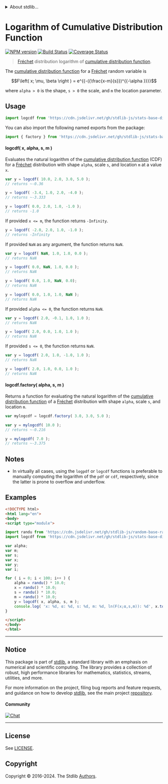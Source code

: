 <!--

@license Apache-2.0

Copyright (c) 2018 The Stdlib Authors.

Licensed under the Apache License, Version 2.0 (the "License");
you may not use this file except in compliance with the License.
You may obtain a copy of the License at

   http://www.apache.org/licenses/LICENSE-2.0

Unless required by applicable law or agreed to in writing, software
distributed under the License is distributed on an "AS IS" BASIS,
WITHOUT WARRANTIES OR CONDITIONS OF ANY KIND, either express or implied.
See the License for the specific language governing permissions and
limitations under the License.

-->


<details>
  <summary>
    About stdlib...
  </summary>
  <p>We believe in a future in which the web is a preferred environment for numerical computation. To help realize this future, we've built stdlib. stdlib is a standard library, with an emphasis on numerical and scientific computation, written in JavaScript (and C) for execution in browsers and in Node.js.</p>
  <p>The library is fully decomposable, being architected in such a way that you can swap out and mix and match APIs and functionality to cater to your exact preferences and use cases.</p>
  <p>When you use stdlib, you can be absolutely certain that you are using the most thorough, rigorous, well-written, studied, documented, tested, measured, and high-quality code out there.</p>
  <p>To join us in bringing numerical computing to the web, get started by checking us out on <a href="https://github.com/stdlib-js/stdlib">GitHub</a>, and please consider <a href="https://opencollective.com/stdlib">financially supporting stdlib</a>. We greatly appreciate your continued support!</p>
</details>

# Logarithm of Cumulative Distribution Function

[![NPM version][npm-image]][npm-url] [![Build Status][test-image]][test-url] [![Coverage Status][coverage-image]][coverage-url] <!-- [![dependencies][dependencies-image]][dependencies-url] -->

> [Fréchet][frechet-distribution] distribution logarithm of [cumulative distribution function][cdf].

<section class="intro">

The [cumulative distribution function][cdf] for a [Fréchet][frechet-distribution] random variable is

<!-- <equation class="equation" label="eq:frechet_cdf" align="center" raw="F\left( x; \mu, \beta \right ) = e^{{-({\frac{x-m}{s}})^{{-\alpha }}}}" alt="Cumulative distribution function for a Fréchet distribution."> -->

```math
F\left( x; \mu, \beta \right ) = e^{{-({\frac{x-m}{s}})^{{-\alpha }}}}
```

<!-- <div class="equation" align="center" data-raw-text="F\left( x; \mu, \beta \right ) = e^{{-({\frac{x-m}{s}})^{{-\alpha }}}}" data-equation="eq:frechet_cdf">
    <img src="https://cdn.jsdelivr.net/gh/stdlib-js/stdlib@591cf9d5c3a0cd3c1ceec961e5c49d73a68374cb/lib/node_modules/@stdlib/stats/base/dists/frechet/logcdf/docs/img/equation_frechet_cdf.svg" alt="Cumulative distribution function for a Fréchet distribution.">
    <br>
</div> -->

<!-- </equation> -->

where `alpha > 0` is the shape, `s > 0` the scale, and `m` the location parameter.

</section>

<!-- /.intro -->



<section class="usage">

## Usage

```javascript
import logcdf from 'https://cdn.jsdelivr.net/gh/stdlib-js/stats-base-dists-frechet-logcdf@esm/index.mjs';
```

You can also import the following named exports from the package:

```javascript
import { factory } from 'https://cdn.jsdelivr.net/gh/stdlib-js/stats-base-dists-frechet-logcdf@esm/index.mjs';
```

#### logcdf( x, alpha, s, m )

Evaluates the natural logarithm of the [cumulative distribution function][cdf] (CDF) for a [Fréchet][frechet-distribution] distribution with shape `alpha`, scale `s`, and location `m` at a value `x`.

```javascript
var y = logcdf( 10.0, 2.0, 3.0, 5.0 );
// returns ~-0.36

y = logcdf( -3.4, 1.0, 2.0, -4.0 );
// returns ~-3.333

y = logcdf( 0.0, 2.0, 1.0, -1.0 );
// returns -1.0
```

If provided `x <= m`, the function returns `-Infinity`.

```javascript
y = logcdf( -2.0, 2.0, 1.0, -1.0 );
// returns -Infinity
```

If provided `NaN` as any argument, the function returns `NaN`.

```javascript
var y = logcdf( NaN, 1.0, 1.0, 0.0 );
// returns NaN

y = logcdf( 0.0, NaN, 1.0, 0.0 );
// returns NaN

y = logcdf( 0.0, 1.0, NaN, 0.0);
// returns NaN

y = logcdf( 0.0, 1.0, 1.0, NaN );
// returns NaN
```

If provided `alpha <= 0`, the function returns `NaN`.

```javascript
var y = logcdf( 2.0, -0.1, 1.0, 1.0 );
// returns NaN

y = logcdf( 2.0, 0.0, 1.0, 1.0 );
// returns NaN
```

If provided `s <= 0`, the function returns `NaN`.

```javascript
var y = logcdf( 2.0, 1.0, -1.0, 1.0 );
// returns NaN

y = logcdf( 2.0, 1.0, 0.0, 1.0 );
// returns NaN
```

#### logcdf.factory( alpha, s, m )

Returns a function for evaluating the natural logarithm of the [cumulative distribution function][cdf] of a [Fréchet][frechet-distribution] distribution with shape `alpha`, scale `s`, and location `m`.

```javascript
var mylogcdf = logcdf.factory( 3.0, 3.0, 5.0 );

var y = mylogcdf( 10.0 );
// returns ~-0.216

y = mylogcdf( 7.0 );
// returns ~-3.375
```

</section>

<!-- /.usage -->

<section class="notes">

## Notes

-   In virtually all cases, using the `logpdf` or `logcdf` functions is preferable to manually computing the logarithm of the `pdf` or `cdf`, respectively, since the latter is prone to overflow and underflow.

</section>

<!-- /.notes -->

<section class="examples">

## Examples

<!-- eslint no-undef: "error" -->

```html
<!DOCTYPE html>
<html lang="en">
<body>
<script type="module">

import randu from 'https://cdn.jsdelivr.net/gh/stdlib-js/random-base-randu@esm/index.mjs';
import logcdf from 'https://cdn.jsdelivr.net/gh/stdlib-js/stats-base-dists-frechet-logcdf@esm/index.mjs';

var alpha;
var m;
var s;
var x;
var y;
var i;

for ( i = 0; i < 100; i++ ) {
    alpha = randu() * 10.0;
    x = randu() * 10.0;
    s = randu() * 10.0;
    m = randu() * 10.0;
    y = logcdf( x, alpha, s, m );
    console.log( 'x: %d, α: %d, s: %d, m: %d, ln(F(x;α,s,m)): %d', x.toFixed( 4 ), alpha.toFixed( 4 ), s.toFixed( 4 ), m.toFixed( 4 ), y.toFixed( 4 ) );
}

</script>
</body>
</html>
```

</section>

<!-- /.examples -->

<!-- Section for related `stdlib` packages. Do not manually edit this section, as it is automatically populated. -->

<section class="related">

</section>

<!-- /.related -->

<!-- Section for all links. Make sure to keep an empty line after the `section` element and another before the `/section` close. -->


<section class="main-repo" >

* * *

## Notice

This package is part of [stdlib][stdlib], a standard library with an emphasis on numerical and scientific computing. The library provides a collection of robust, high performance libraries for mathematics, statistics, streams, utilities, and more.

For more information on the project, filing bug reports and feature requests, and guidance on how to develop [stdlib][stdlib], see the main project [repository][stdlib].

#### Community

[![Chat][chat-image]][chat-url]

---

## License

See [LICENSE][stdlib-license].


## Copyright

Copyright &copy; 2016-2024. The Stdlib [Authors][stdlib-authors].

</section>

<!-- /.stdlib -->

<!-- Section for all links. Make sure to keep an empty line after the `section` element and another before the `/section` close. -->

<section class="links">

[npm-image]: http://img.shields.io/npm/v/@stdlib/stats-base-dists-frechet-logcdf.svg
[npm-url]: https://npmjs.org/package/@stdlib/stats-base-dists-frechet-logcdf

[test-image]: https://github.com/stdlib-js/stats-base-dists-frechet-logcdf/actions/workflows/test.yml/badge.svg?branch=v0.2.1
[test-url]: https://github.com/stdlib-js/stats-base-dists-frechet-logcdf/actions/workflows/test.yml?query=branch:v0.2.1

[coverage-image]: https://img.shields.io/codecov/c/github/stdlib-js/stats-base-dists-frechet-logcdf/main.svg
[coverage-url]: https://codecov.io/github/stdlib-js/stats-base-dists-frechet-logcdf?branch=main

<!--

[dependencies-image]: https://img.shields.io/david/stdlib-js/stats-base-dists-frechet-logcdf.svg
[dependencies-url]: https://david-dm.org/stdlib-js/stats-base-dists-frechet-logcdf/main

-->

[chat-image]: https://img.shields.io/gitter/room/stdlib-js/stdlib.svg
[chat-url]: https://app.gitter.im/#/room/#stdlib-js_stdlib:gitter.im

[stdlib]: https://github.com/stdlib-js/stdlib

[stdlib-authors]: https://github.com/stdlib-js/stdlib/graphs/contributors

[umd]: https://github.com/umdjs/umd
[es-module]: https://developer.mozilla.org/en-US/docs/Web/JavaScript/Guide/Modules

[deno-url]: https://github.com/stdlib-js/stats-base-dists-frechet-logcdf/tree/deno
[deno-readme]: https://github.com/stdlib-js/stats-base-dists-frechet-logcdf/blob/deno/README.md
[umd-url]: https://github.com/stdlib-js/stats-base-dists-frechet-logcdf/tree/umd
[umd-readme]: https://github.com/stdlib-js/stats-base-dists-frechet-logcdf/blob/umd/README.md
[esm-url]: https://github.com/stdlib-js/stats-base-dists-frechet-logcdf/tree/esm
[esm-readme]: https://github.com/stdlib-js/stats-base-dists-frechet-logcdf/blob/esm/README.md
[branches-url]: https://github.com/stdlib-js/stats-base-dists-frechet-logcdf/blob/main/branches.md

[stdlib-license]: https://raw.githubusercontent.com/stdlib-js/stats-base-dists-frechet-logcdf/main/LICENSE

[frechet-distribution]: https://en.wikipedia.org/wiki/Fr%C3%A9chet_distribution

[cdf]: https://en.wikipedia.org/wiki/Cumulative_distribution_function

</section>

<!-- /.links -->
